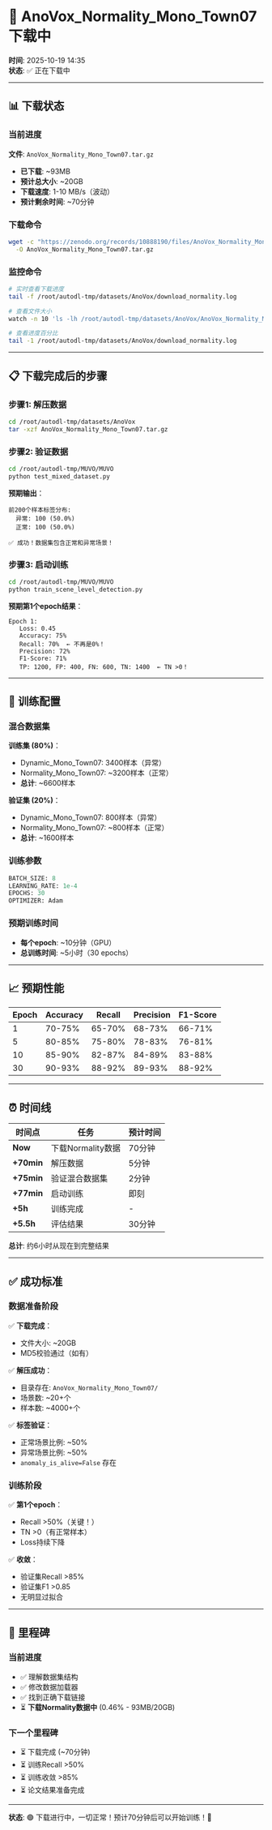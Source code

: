 # 🎉 AnoVox_Normality_Mono_Town07 下载中

**时间**: 2025-10-19 14:35  
**状态**: ✅ 正在下载中  

---

## 📊 下载状态

### 当前进度

**文件**: `AnoVox_Normality_Mono_Town07.tar.gz`

- **已下载**: ~93MB
- **预计总大小**: ~20GB
- **下载速度**: 1-10 MB/s（波动）
- **预计剩余时间**: ~70分钟

### 下载命令

```bash
wget -c "https://zenodo.org/records/10888190/files/AnoVox_Normality_Mono_Town07.tar.gz?download=1" \
  -O AnoVox_Normality_Mono_Town07.tar.gz
```

### 监控命令

```bash
# 实时查看下载进度
tail -f /root/autodl-tmp/datasets/AnoVox/download_normality.log

# 查看文件大小
watch -n 10 'ls -lh /root/autodl-tmp/datasets/AnoVox/AnoVox_Normality_Mono_Town07.tar.gz'

# 查看进度百分比
tail -1 /root/autodl-tmp/datasets/AnoVox/download_normality.log
```

---

## 📋 下载完成后的步骤

### 步骤1: 解压数据

```bash
cd /root/autodl-tmp/datasets/AnoVox
tar -xzf AnoVox_Normality_Mono_Town07.tar.gz
```

### 步骤2: 验证数据

```bash
cd /root/autodl-tmp/MUVO/MUVO
python test_mixed_dataset.py
```

**预期输出**：
```
前200个样本标签分布:
  异常: 100 (50.0%)
  正常: 100 (50.0%)

✅ 成功！数据集包含正常和异常场景！
```

### 步骤3: 启动训练

```bash
cd /root/autodl-tmp/MUVO/MUVO
python train_scene_level_detection.py
```

**预期第1个epoch结果**：
```
Epoch 1:
   Loss: 0.45
   Accuracy: 75%
   Recall: 70%  ← 不再是0%！
   Precision: 72%
   F1-Score: 71%
   TP: 1200, FP: 400, FN: 600, TN: 1400  ← TN >0！
```

---

## 🎯 训练配置

### 混合数据集

**训练集 (80%)**：
- Dynamic_Mono_Town07: 3400样本（异常）
- Normality_Mono_Town07: ~3200样本（正常）
- **总计**: ~6600样本

**验证集 (20%)**：
- Dynamic_Mono_Town07: 800样本（异常）
- Normality_Mono_Town07: ~800样本（正常）
- **总计**: ~1600样本

### 训练参数

```python
BATCH_SIZE: 8
LEARNING_RATE: 1e-4
EPOCHS: 30
OPTIMIZER: Adam
```

### 预期训练时间

- **每个epoch**: ~10分钟（GPU）
- **总训练时间**: ~5小时（30 epochs）

---

## 📈 预期性能

| Epoch | Accuracy | Recall | Precision | F1-Score |
|-------|----------|--------|-----------|----------|
| 1 | 70-75% | 65-70% | 68-73% | 66-71% |
| 5 | 80-85% | 75-80% | 78-83% | 76-81% |
| 10 | 85-90% | 82-87% | 84-89% | 83-88% |
| 30 | 90-93% | 88-92% | 89-93% | 88-92% |

---

## ⏰ 时间线

| 时间点 | 任务 | 预计时间 |
|--------|------|---------|
| **Now** | 下载Normality数据 | 70分钟 |
| **+70min** | 解压数据 | 5分钟 |
| **+75min** | 验证混合数据集 | 2分钟 |
| **+77min** | 启动训练 | 即刻 |
| **+5h** | 训练完成 | - |
| **+5.5h** | 评估结果 | 30分钟 |

**总计**: 约6小时从现在到完整结果

---

## ✅ 成功标准

### 数据准备阶段

✅ **下载完成**：
- 文件大小: ~20GB
- MD5校验通过（如有）

✅ **解压成功**：
- 目录存在: `AnoVox_Normality_Mono_Town07/`
- 场景数: ~20+个
- 样本数: ~4000+个

✅ **标签验证**：
- 正常场景比例: ~50%
- 异常场景比例: ~50%
- `anomaly_is_alive=False` 存在

### 训练阶段

✅ **第1个epoch**：
- Recall >50%（关键！）
- TN >0（有正常样本）
- Loss持续下降

✅ **收敛**：
- 验证集Recall >85%
- 验证集F1 >0.85
- 无明显过拟合

---

## 🎉 里程碑

### 当前进度

- ✅ 理解数据集结构
- ✅ 修改数据加载器
- ✅ 找到正确下载链接
- ⏳ **下载Normality数据中** (0.46% - 93MB/20GB)

### 下一个里程碑

- ⏳ 下载完成 (~70分钟)
- ⏳ 训练Recall >50%
- ⏳ 训练收敛 >85%
- ⏳ 论文结果准备完成

---

**状态**: 🟢 下载进行中，一切正常！预计70分钟后可以开始训练！🚀

